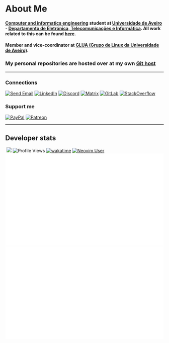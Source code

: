 # About Me
#### [Computer and informatics engineering](https://github.com/TiagoRG/uaveiro-leci) student at [Universidade de Aveiro](https://www.ua.pt/) - [Departamento de Eletrónica, Telecomunicações e Informática](https://github.com/detiuaveiro). All work related to this can be found [here](https://github.com/TiagoRG/uaveiro-leci).
#### Member and vice-coordinator at [GLUA (Grupo de Linux da Universidade de Aveiro)](https://glua.ua.pt/).

### My personal repositories are hosted over at my own [Git host](https://git.tiagorg.pt/TiagoRG)

---

### Connections
[![Send Email](https://img.shields.io/static/v1?message=Send%20Email&logo=thunderbird&logoColor=&labelColor=5d5d5d&color=0a84ff&label=)](mailto:tiago.rgarcia@ua.pt)
[![LinkedIn](https://img.shields.io/static/v1?message=/in/TiagoRGarcia&logo=linkedin&labelColor=5d5d5d&color=0a66c2&label=&logoColor=0a66c2)](https://www.linkedin.com/in/tiagorgarcia/)
[![Discord](https://img.shields.io/static/v1?message=tiagorg&logo=discord&labelColor=5d5d5d&color=5662f6&label=)](https://discordapp.com/users/376017298294702081)
[![Matrix](https://img.shields.io/static/v1?message=@tiagorg:matrix.org&logo=element&labelColor=5d5d5d&color=0dbd8b&logoColor=0dbd8b&label=)](https://matrix.to/#/@tiagorg:matrix.org)
[![GitLab](https://img.shields.io/static/v1?message=TiagoRG&logo=gitlab&labelColor=5d5d5d&color=e24329&label=)](https://gitlab.com/TiagoRG)
[![StackOverflow](https://img.shields.io/static/v1?message=TiagoRG&logo=stackoverflow&labelColor=5d5d5d&color=f58025&label=)](https://stackoverflow.com/users/21932555/tiagorg)

### Support me
[![PayPal](https://img.shields.io/static/v1?message=TiagoRGarcia&logo=paypal&labelColor=5d5d5d&color=009cde&label=)](https://paypal.me/TiagoRGarcia)
[![Patreon](https://img.shields.io/static/v1?message=TiagoRG&logo=patreon&logoColor=e73e47&labelColor=5d5d5d&color=ff424d&label=)](https://www.patreon.com/tiagorg)

---

## Developer stats
&nbsp;[![](https://img.shields.io/github/followers/TiagoRG?style=flat&color=blue&label=Followers&logo=github)](https://github.com/TiagoRG)
![Profile Views](https://komarev.com/ghpvc/?username=TiagoRG&style=flat&color=blue)
[![wakatime](https://wakatime.com/badge/user/a92708f1-dfb3-4dcf-823a-229445dc4289.svg)](https://wakatime.com/@a92708f1-dfb3-4dcf-823a-229445dc4289)
[![Neovim User](https://img.shields.io/static/v1?message=Main%20Editor&logo=neovim&labelColor=5d5d5d&color=57a143&label=Neovim)](https://github.com/TiagoRG/dotfiles/tree/main/.config/nvim)
<br>
<a href="https://github.com/TiagoRG">
  <img src="https://raw.githubusercontent.com/TiagoRG/TiagoRG/main/generated/overview.svg#gh-dark-mode-only" /><img src="https://raw.githubusercontent.com/TiagoRG/TiagoRG/main/generated/languages.svg#gh-dark-mode-only" />
</a>
